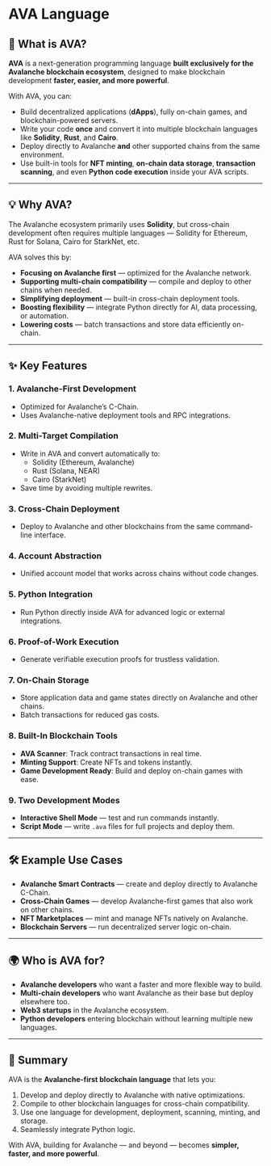 # **AVA Language**

## 🚀 What is AVA?

**AVA** is a next-generation programming language **built exclusively for the Avalanche blockchain ecosystem**, designed to make blockchain development **faster, easier, and more powerful**.

With AVA, you can:

- Build decentralized applications (**dApps**), fully on-chain games, and blockchain-powered servers.
- Write your code **once** and convert it into multiple blockchain languages like **Solidity**, **Rust**, and **Cairo**.
- Deploy directly to Avalanche **and** other supported chains from the same environment.
- Use built-in tools for **NFT minting**, **on-chain data storage**, **transaction scanning**, and even **Python code execution** inside your AVA scripts.

---

## 💡 Why AVA?

The Avalanche ecosystem primarily uses **Solidity**, but cross-chain development often requires multiple languages — Solidity for Ethereum, Rust for Solana, Cairo for StarkNet, etc.

AVA solves this by:

- **Focusing on Avalanche first** — optimized for the Avalanche network.
- **Supporting multi-chain compatibility** — compile and deploy to other chains when needed.
- **Simplifying deployment** — built-in cross-chain deployment tools.
- **Boosting flexibility** — integrate Python directly for AI, data processing, or automation.
- **Lowering costs** — batch transactions and store data efficiently on-chain.

---

## ✨ Key Features

### 1. **Avalanche-First Development**

- Optimized for Avalanche’s C-Chain.
- Uses Avalanche-native deployment tools and RPC integrations.

### 2. **Multi-Target Compilation**

- Write in AVA and convert automatically to:
    - Solidity (Ethereum, Avalanche)
    - Rust (Solana, NEAR)
    - Cairo (StarkNet)
- Save time by avoiding multiple rewrites.

### 3. **Cross-Chain Deployment**

- Deploy to Avalanche and other blockchains from the same command-line interface.

### 4. **Account Abstraction**

- Unified account model that works across chains without code changes.

### 5. **Python Integration**

- Run Python directly inside AVA for advanced logic or external integrations.

### 6. **Proof-of-Work Execution**

- Generate verifiable execution proofs for trustless validation.

### 7. **On-Chain Storage**

- Store application data and game states directly on Avalanche and other chains.
- Batch transactions for reduced gas costs.

### 8. **Built-In Blockchain Tools**

- **AVA Scanner**: Track contract transactions in real time.
- **Minting Support**: Create NFTs and tokens instantly.
- **Game Development Ready**: Build and deploy on-chain games with ease.

### 9. **Two Development Modes**

- **Interactive Shell Mode** — test and run commands instantly.
- **Script Mode** — write `.ava` files for full projects and deploy them.

---

## 🛠 Example Use Cases

- **Avalanche Smart Contracts** — create and deploy directly to Avalanche C-Chain.
- **Cross-Chain Games** — develop Avalanche-first games that also work on other chains.
- **NFT Marketplaces** — mint and manage NFTs natively on Avalanche.
- **Blockchain Servers** — run decentralized server logic on-chain.

---

## 🌍 Who is AVA for?

- **Avalanche developers** who want a faster and more flexible way to build.
- **Multi-chain developers** who want Avalanche as their base but deploy elsewhere too.
- **Web3 startups** in the Avalanche ecosystem.
- **Python developers** entering blockchain without learning multiple new languages.

---

## 📌 Summary

AVA is the **Avalanche-first blockchain language** that lets you:

1. Develop and deploy directly to Avalanche with native optimizations.
2. Compile to other blockchain languages for cross-chain compatibility.
3. Use one language for development, deployment, scanning, minting, and storage.
4. Seamlessly integrate Python logic.

With AVA, building for Avalanche — and beyond — becomes **simpler, faster, and more powerful**.

